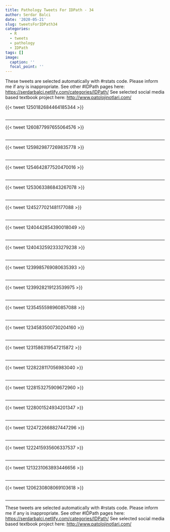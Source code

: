 ```yaml
---
title: Pathology Tweets For IDPath - 34
author: Serdar Balci
date: '2020-05-21'
slug: tweetsForIDPath34
categories:
  - R
  - tweets
  - pathology
  - IDPath
tags: []
image:
  caption: ''
  focal_point: ''
---
```



These tweets are selected automatically with #rstats code. Please inform me if any is inappropriate.
See other #IDPath pages here: https://serdarbalci.netlify.com/categories/IDPath/ 
See selected social media based textbook project here: http://www.patolojinotlari.com/

{{< tweet 1250182684464185344 >}}
<br>
<br>
<hr>
{{< tweet 1260877997655064576 >}}
<br>
<br>
<hr>
{{< tweet 1259829877269835778 >}}
<br>
<br>
<hr>
{{< tweet 1254642877520470016 >}}
<br>
<br>
<hr>
{{< tweet 1253063386843267078 >}}
<br>
<br>
<hr>
{{< tweet 1245277021481177088 >}}
<br>
<br>
<hr>
{{< tweet 1240442854390018049 >}}
<br>
<br>
<hr>
{{< tweet 1240432592333279238 >}}
<br>
<br>
<hr>
{{< tweet 1239985769080635393 >}}
<br>
<br>
<hr>
{{< tweet 1239928219123539975 >}}
<br>
<br>
<hr>
{{< tweet 1235455598960857088 >}}
<br>
<br>
<hr>
{{< tweet 1234583500730204160 >}}
<br>
<br>
<hr>
{{< tweet 1231586319547215872 >}}
<br>
<br>
<hr>
{{< tweet 1228228117056983040 >}}
<br>
<br>
<hr>
{{< tweet 1228153275909672960 >}}
<br>
<br>
<hr>
{{< tweet 1228001524934201347 >}}
<br>
<br>
<hr>
{{< tweet 1224722668827447296 >}}
<br>
<br>
<hr>
{{< tweet 1222415935606337537 >}}
<br>
<br>
<hr>
{{< tweet 1213231063893446656 >}}
<br>
<br>
<hr>
{{< tweet 1206230808069103618 >}}
<br>
<br>
<hr>


These tweets are selected automatically with #rstats code. Please inform me if any is inappropriate.
See other #IDPath pages here: https://serdarbalci.netlify.com/categories/IDPath/ 
See selected social media based textbook project here: http://www.patolojinotlari.com/
